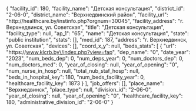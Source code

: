 {
    "facility_id": 180,
    "facility_name": "Детская консультация",
    "district_id": "2-06-0",
    "district_name": "Верхнедвинский район",
    "facility_url": "http:\/\/healthcare.by\/instinfo.php?orgnum=30045",
    "facility_address": "г. Верхнедвинск, ул. Советская",
    "title": "Детская консультация",
    "facility_type": null,
    "ap_1": "65",
    "name": "Детская консультация",
    "state": "public institution",
    "stats": [],
    "med_id": 187,
    "address": "г. Верхнедвинск, ул. Советская",
    "devices": [],
    "coord_x_y": null,
    "beds_stats": [
        {
            "url": "https:\/\/www.klcrb.by\/index.php?view=fap",
            "dep_name": "0",
            "date_year": "2023",
            "num_beds_dep": 0,
            "num_deps_year": 0,
            "num_doctors_dep": 0,
            "num_doctors_med": 0,
            "year_of_closing": null,
            "year_of_opening": "0",
            "num_nurse_in_hosp": null,
            "total_nub_staf_hosp": null,
            "beds_in_hospital_key": 180,
            "num_beds_facility_year": 0,
            "healthcare_facility_key": 1873
        }
    ],
    "job_offers": [],
    "place_name": "Верхнедвинск",
    "place_type": null,
    "division_id": "2-06-0",
    "year_of_closing": null,
    "year_of_opening": "0",
    "healthcare_facility_key": 180,
    "administrative_division_id": "2-06-0"
}